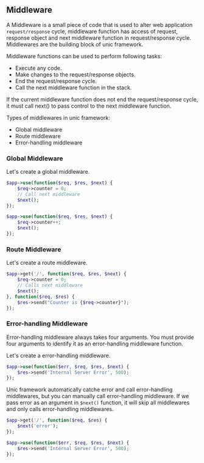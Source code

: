 ## Middleware

  A Middleware is a small piece of code that is used to alter web application `request/response` cycle, middleware function has access of request, response object and next middleware function in request/response cycle. 
  Middlewares are the building block of unic framework.

Middleware functions can be used to perform following tasks:
- Execute any code.
- Make changes to the request/response objects.
- End the request/response cycle.
- Call the next middleware function in the stack.

If the current middleware function does not end the request/response cycle, it must call next() to pass control to the next middleware function.

Types of middlewares in unic framework:
- Global middleware
- Route middleware
- Error-handling middleware

### Global Middleware

  Let's create a global middleware.

```php
$app->use(function($req, $res, $next) {
    $req->counter = 0;
    // Call next middleware
    $next();
});

$app->use(function($req, $res, $next) {
    $req->counter++;
    $next();
});
```

### Route Middleware

  Let's create a route middleware.

```php
$app->get('/', function($req, $res, $next) {
    $req->counter = 0;
    // Calls next middleware
    $next();
}, function($req, $res) {
    $res->send("Counter is {$req->counter}");
});
```

### Error-handling Middleware

  Error-handling middleware always takes four arguments.
  You must provide four arguments to identify it as an error-handling middleware function.

  Let's create a error-handling middleware.

```php
$app->use(function($err, $req, $res, $next) {
    $res->send('Internal Server Error', 500);
});
```

  Unic framework automatically catche error and call error-handling middlewares, but you can manually call error-handling middleware. If we pass error as an argument in `$next()` function, it will skip all middlewares and only calls error-handling middlewares.

```php
$app->get('/', function($req, $res) {
    $next('error');
});

$app->use(function($err, $req, $res, $next) {
    $res->send('Internal Server Error', 500);
});
```
